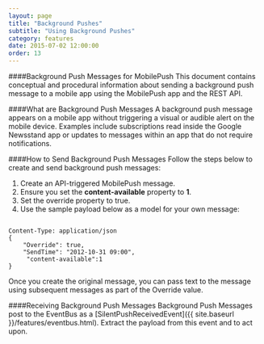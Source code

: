 ```yaml
---
layout: page
title: "Background Pushes"
subtitle: "Using Background Pushes"
category: features
date: 2015-07-02 12:00:00
order: 13
---
```

####Background Push Messages for MobilePush
This document contains conceptual and procedural information about sending a background push message to a mobile app using the MobilePush app and the REST API.

####What are Background Push Messages
A background push message appears on a mobile app without triggering a visual or audible alert on the mobile device. Examples include subscriptions read inside the Google Newsstand app or updates to messages within an app that do not require notifications.

####How to Send Background Push Messages
Follow the steps below to create and send background push messages:

1. Create an API-triggered MobilePush message.
1. Ensure you set the **content-available** property to **1**.
1. Set the override property to true.
1. Use the sample payload below as a model for your own message:

~~~

Content-Type: application/json
{
    "Override": true,
    "SendTime": "2012-10-31 09:00",
     "content-available":1
}
~~~

Once you create the original message, you can pass text to the message using subsequent messages as part of the Override value.

####Receiving Background Push Messages
Background Push Messages post to the EventBus as a 
[SilentPushReceivedEvent]({{ site.baseurl }}/features/eventbus.html). Extract the payload from this event and to act upon.